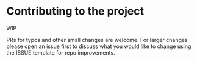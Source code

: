 # Contributing to the project

WIP

PRs for typos and other small changes are welcome. For larger changes please open an issue first to discuss what you would like to change using the ISSUE template for repo improvements.